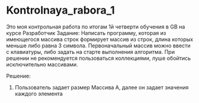 # Kontrolnaya_rabora_1
Это моя контрольная работа по итогам 1й четверти обучения в GB на курсе Разработчик 
Задание:
Написать программу, которая из имеющегося массива строк формирует массив из строк, длина которых меньше либо равна 3 символа. Первоначальный массив можно ввести с клавиатуры, либо задать на старте выполнения алгоритма. При решении не рекомендуется пользоваться коллекциями, луше обойтись исключительно массивами.

Решение:
1. Пользователь задает размер Массива А, далее он задает значения каждого элемента